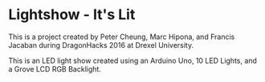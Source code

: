 # Lightshow - It's Lit

This is a project created by Peter Cheung, Marc Hipona, and Francis Jacaban during DragonHacks 2016 at Drexel University.

This is an LED light show created using an Arduino Uno, 10 LED Lights, and a Grove LCD RGB Backlight.
